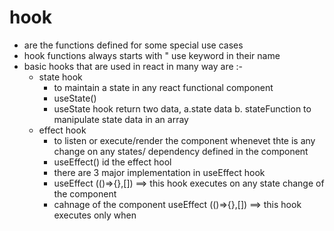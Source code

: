 # hook
 - are the functions defined for some special use cases
 - hook functions always starts with " use keyword in their name
 - basic hooks that are used in react in many way are :-
    - state hook 
      - to maintain a state in any react functional component 
      - useState()
      - useState hook return two data, a.state data b. stateFunction to manipulate state data in an array 
    - effect hook 
      - to listen or execute/render the component whenevet thte is any change on any states/ dependency defined in the component
      - useEffect() id the effect hool 
      - there are 3 major implementation in useEffect hook
      - useEffect (()=>{},[]) ==> this hook executes on any state change of the component
      - cahnage  of the component
      useEffect (()=>{},[]) ==> this hook executes only when 